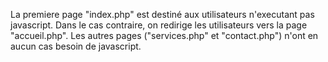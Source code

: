 La premiere page "index.php" est destiné aux utilisateurs n'executant pas javascript.
Dans le cas contraire, on redirige les utilisateurs vers la page "accueil.php".
Les autres pages ("services.php" et "contact.php") n'ont en aucun cas besoin de javascript. 